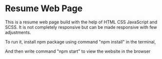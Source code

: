 # Resume Web Page
This is a resume web page build with the help of HTML CSS JavaScript and SCSS.
It is not completely responsive but can be made responsive with few adjustments.

To run it, install npm package using command "npm install" in the terminal,

And then write command "npm start" to view the website in the browser